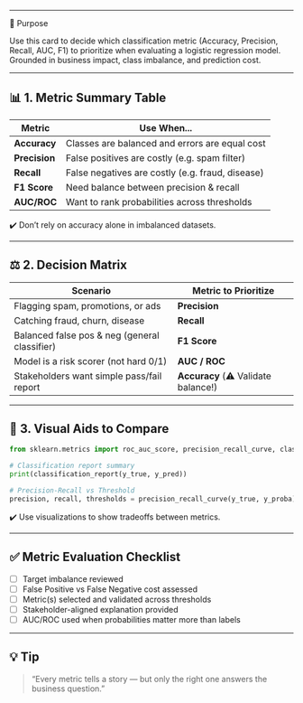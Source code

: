 ___
🎯 Purpose

Use this card to decide which classification metric (Accuracy, Precision, Recall, AUC, F1) to prioritize when evaluating a logistic regression model. Grounded in business impact, class imbalance, and prediction cost.

---

## 📊 1. Metric Summary Table

| Metric        | Use When...                                      |
| ------------- | ------------------------------------------------ |
| **Accuracy**  | Classes are balanced and errors are equal cost   |
| **Precision** | False positives are costly (e.g. spam filter)    |
| **Recall**    | False negatives are costly (e.g. fraud, disease) |
| **F1 Score**  | Need balance between precision & recall          |
| **AUC/ROC**   | Want to rank probabilities across thresholds     |

✔️ Don’t rely on accuracy alone in imbalanced datasets.

---

## ⚖️ 2. Decision Matrix

| Scenario                                      | Metric to Prioritize                |
| --------------------------------------------- | ----------------------------------- |
| Flagging spam, promotions, or ads             | **Precision**                       |
| Catching fraud, churn, disease                | **Recall**                          |
| Balanced false pos & neg (general classifier) | **F1 Score**                        |
| Model is a risk scorer (not hard 0/1)         | **AUC / ROC**                       |
| Stakeholders want simple pass/fail report     | **Accuracy** (⚠️ Validate balance!) |

---

## 🧪 3. Visual Aids to Compare

```python
from sklearn.metrics import roc_auc_score, precision_recall_curve, classification_report

# Classification report summary
print(classification_report(y_true, y_pred))

# Precision-Recall vs Threshold
precision, recall, thresholds = precision_recall_curve(y_true, y_proba)
```

✔️ Use visualizations to show tradeoffs between metrics.

---

## ✅ Metric Evaluation Checklist

* [ ] Target imbalance reviewed
* [ ] False Positive vs False Negative cost assessed
* [ ] Metric(s) selected and validated across thresholds
* [ ] Stakeholder-aligned explanation provided
* [ ] AUC/ROC used when probabilities matter more than labels

---

## 💡 Tip

> “Every metric tells a story — but only the right one answers the business question.”
